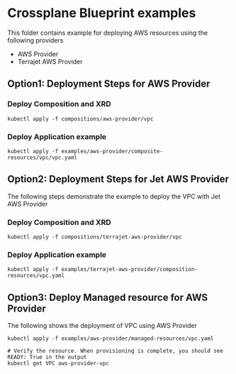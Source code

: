 # Crossplane Blueprint examples

This folder contains example for deploying AWS resources using the following providers

- AWS Provider
- Terrajet AWS Provider

## Option1: Deployment Steps for AWS Provider

### Deploy Composition and XRD

```shell
kubectl apply -f compositions/aws-provider/vpc
```

### Deploy Application example

```shell
kubectl apply -f examples/aws-provider/composite-resources/vpc/vpc.yaml
```

## Option2: Deployment Steps for Jet AWS Provider

The following steps demonstrate the example to deploy the VPC with Jet AWS Provider

### Deploy Composition and XRD

```shell
kubectl apply -f compositions/terrajet-aws-provider/vpc
```

### Deploy Application example

```shell
kubectl apply -f examples/terrajet-aws-provider/composition-resources/vpc.yaml
```

## Option3: Deploy Managed resource for AWS Provider

The following shows the deployment of VPC using AWS Provider

```shell
kubectl apply -f examples/aws-provider/managed-resources/vpc.yaml

# Verify the resource. When provisioning is complete, you should see READY: True in the output
kubectl get VPC aws-provider-vpc
```
